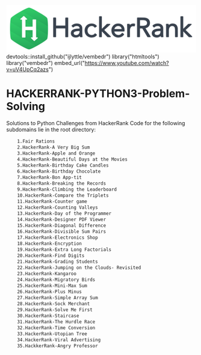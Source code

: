 ![alt text](https://github.com/harih1290/HACKERRANK-PYTHON3-Problem-Solving/blob/master/68747470733a2f2f69302e77702e636f6d2f6772616473696e67616d65732e636f6d2f77702d636f6e74656e742f75706c6f6164732f323031362f30352f3835363737315f3636383232343035333139373834315f313934333639393030395f6f2e706e67.png)
devtools::install_github("ijlyttle/vembedr")
library("htmltools")
library("vembedr")
embed_url("https://www.youtube.com/watch?v=uV4UpCq2azs")
# HACKERRANK-PYTHON3-Problem-Solving
Solutions to Python Challenges from HackerRank Code for the following subdomains lie in the root directory:


        1.Fair Rations
        2.HackerRank-A Very Big Sum
        3.HackerRank-Apple and Orange
        4.HackerRank-Beautiful Days at the Movies
        5.HackerRank-Birthday Cake Candles
        6.HackerRank-Birthday Chocolate
        7.HackerRank-Bon App-tit	
        8.HackerRank-Breaking the Records	
        9.HackerRank-Climbing the Leaderboard	
        10.HackerRank-Compare the Triplets	
        11.HackerRank-Counter game
        12.HackerRank-Counting Valleys 
        13.HackerRank-Day of the Programmer 
        14.HackerRank-Designer PDF Viewer 
        15.HackerRank-Diagonal Difference
        16.HackerRank-Divisible Sum Pairs 
        17.HackerRank-Electronics Shop 
        18.HackerRank-Encryption 
        19.HackerRank-Extra Long Factorials 
        20.HackerRank-Find Digits 
        21.HackerRank-Grading Students 
        22.HackerRank-Jumping on the Clouds- Revisited 
        23.HackerRank-Kangaroo
        24.HackerRank-Migratory Birds
        25.HackerRank-Mini-Max Sum
        26.HackerRank-Plus Minus	
        27.HackerRank-Simple Array Sum
        28.HackerRank-Sock Merchant
        29.HackerRank-Solve Me First
        30.HackerRank-Staircase	
        31.HackerRank-The Hurdle Race
        32.HackerRank-Time Conversion
        33.HackerRank-Utopian Tree
        34.HackerRank-Viral Advertising
        35.HackkerRank-Angry Professor
